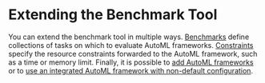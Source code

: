 # Extending the Benchmark Tool

You can extend the benchmark tool in multiple ways.
[Benchmarks](benchmark.md) define collections of tasks on which to evaluate AutoML
frameworks. [Constraints](constraint.md) specify the resource constraints forwarded
to the AutoML framework, such as a time or memory limit. Finally, it is possible to
[add AutoML frameworks](framework.md#add-a-custom-framework) or to
[use an integrated AutoML framework with non-default configuration](framework.md#using-a-different-hyperparameter-configuration).
